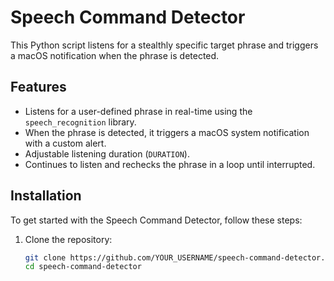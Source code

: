# Speech Command Detector

This Python script listens for a stealthly specific target phrase and triggers a macOS notification when the phrase is detected.

## Features
- Listens for a user-defined phrase in real-time using the `speech_recognition` library.
- When the phrase is detected, it triggers a macOS system notification with a custom alert.
- Adjustable listening duration (`DURATION`).
- Continues to listen and rechecks the phrase in a loop until interrupted.

## Installation

To get started with the Speech Command Detector, follow these steps:

1. Clone the repository:
   ```sh
   git clone https://github.com/YOUR_USERNAME/speech-command-detector.git
   cd speech-command-detector
